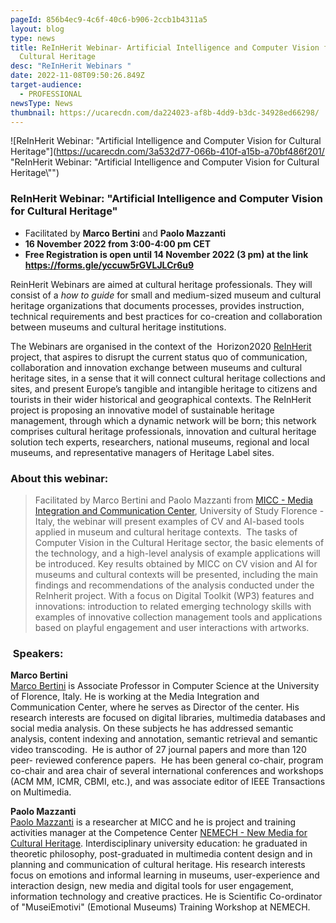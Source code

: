 ```yaml
---
pageId: 856b4ec9-4c6f-40c6-b906-2ccb1b4311a5
layout: blog
type: news
title: ReInHerit Webinar- Artificial Intelligence and Computer Vision for
  Cultural Heritage
desc: "ReInHerit Webinars "
date: 2022-11-08T09:50:26.849Z
target-audience:
  - PROFESSIONAL
newsType: News
thumbnail: https://ucarecdn.com/da224023-af8b-4dd9-b3dc-34928ed66298/
---
```

![ReInHerit Webinar: "Artificial Intelligence and Computer Vision for Cultural Heritage"](https://ucarecdn.com/3a532d77-066b-410f-a15b-a70bf486f201/ "ReInHerit Webinar: \"Artificial Intelligence and Computer Vision for Cultural Heritage\\"")

### ReInHerit Webinar: "Artificial Intelligence and Computer Vision for Cultural Heritage"

* Facilitated by **Marco Bertini** and **Paolo Mazzanti**
* **16 November 2022 from 3:00-4:00 pm CET**
* **Free Registration is open until 14 November 2022 (3 pm) at the link <https://forms.gle/yccuw5rGVLJLCr6u9>**

ReinHerit Webinars are aimed at cultural heritage professionals. They will consist of a *how to guide* for small and medium-sized museum and cultural heritage organizations that documents processes, provides instruction, technical requirements and best practices for co-creation and collaboration between museums and cultural heritage institutions.

The Webinars are organised in the context of the  Horizon2020 [ReInHerit](https://www.reinherit.eu) project, that aspires to disrupt the current status quo of communication, collaboration and innovation exchange between museums and cultural heritage sites, in a sense that it will connect cultural heritage collections and sites, and present Europe’s tangible and intangible heritage to citizens and tourists in their wider historical and geographical contexts. The ReInHerit project is proposing an innovative model of sustainable heritage management, through which a dynamic network will be born; this network comprises cultural heritage professionals, innovation and cultural heritage solution tech experts, researchers, national museums, regional and local museums, and representative managers of Heritage Label sites. 

### About this webinar:

> Facilitated by Marco Bertini and Paolo Mazzanti from [MICC - Media Integration and Communication Center](https://www.micc.unifi.it), University of Study Florence - Italy, the webinar will present examples of CV and AI-based tools applied in museum and cultural heritage contexts.  The tasks of Computer Vision in the Cultural Heritage sector, the basic elements of the technology, and a high-level analysis of example applications will be introduced. Key results obtained by MICC on CV vision and AI for museums and cultural contexts will be presented, including the main findings and recommendations of the analysis conducted under the ReInherit project. With a focus on Digital Toolkit (WP3) features and innovations: introduction to related emerging technology skills with examples of innovative collection management tools and applications based on playful engagement and user interactions with artworks.

###  Speakers:

**Marco Bertini**\
[Marco Bertini](https://www.micc.unifi.it/people/marco-bertini/) is Associate Professor in Computer Science at the University of Florence, Italy. He is working at the Media Integration and Communication Center, where he serves as Director of the center. His research interests are focused on digital libraries, multimedia databases and social media analysis. On these subjects he has addressed semantic analysis, content indexing and annotation, semantic retrieval and semantic video transcoding.  He is author of 27 journal papers and more than 120 peer- reviewed conference papers.  He has been general co-chair, program co-chair and area chair of several international conferences and workshops (ACM MM, ICMR, CBMI, etc.), and was associate editor of IEEE Transactions on Multimedia. 

**Paolo Mazzanti**\
[Paolo Mazzanti](https://www.micc.unifi.it/people/paolo-mazzanti/) is a researcher at MICC and he is project and training activities manager at the Competence Center [NEMECH - New Media for Cultural Heritage](http://nemech.unifi.it). Interdisciplinary university education: he graduated in theoretic philosophy, post-graduated in multimedia content design and in planning and communication of cultural heritage. His research interests focus on emotions and informal learning in museums, user-experience and interaction design, new media and digital tools for user engagement, information technology and creative practices. He is Scientific Co-ordinator of "MuseiEmotivi" (Emotional Museums) Training Workshop at NEMECH.